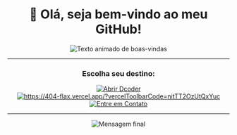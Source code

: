 <h1 align="center">
  👋 Olá, seja bem-vindo ao meu GitHub!
</h1>

<p align="center">
  <img src="https://readme-typing-svg.herokuapp.com?font=Fira+Code&size=22&duration=2000&pause=500&color=36BCF7&center=true&vCenter=true&width=450&lines=Aonde+vamos+agora%3F+%E2%80%A2%E2%80%A2%E2%80%A2;olá+sou+gabriel!%2C+!" alt="Texto animado de boas-vindas" />
</p>

---

<h3 align="center">Escolha seu destino:</h3>

<p align="center">
  <a href="https://code.dcoder.tech/profile/gabriel555" target="_blank">
    <img src="https://img.shields.io/badge/Dcoder-323330?style=for-the-badge&logo=dcoder&logoColor=F7DF1E" alt="Abrir Dcoder"/>
  </a>
  <a href="#projetos" target="_self">
    <img src="https://img.shields.io/badge/Projetos-28A745?style=for-the-badge&logo=github&logoColor=white" alt="https://404-flax.vercel.app/?vercelToolbarCode=nitTT2OzUtQxYuc"/>
  </a>
  <a href="#contato" target="_self">
    <img src="https://img.shields.io/badge/Contato-007ACC?style=for-the-badge&logo=mail.ru&logoColor=white" alt="Entre em Contato"/>
  </a>
</p>

---

<p align="center">
  <img src="https://readme-typing-svg.herokuapp.com?font=Fira+Code&size=20&duration=3000&pause=500&color=FF5733&center=true&vCenter=true&width=550&lines=Divirta-se+explorando%2C+e+não+esqueça+de+deixar+um+%E2%9D%A4!" alt="Mensagem final"/>
</p>
